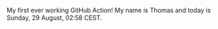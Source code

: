 My first ever working GitHub Action!
My name is Thomas and today is Sunday, 29 August, 02:58 CEST. 

